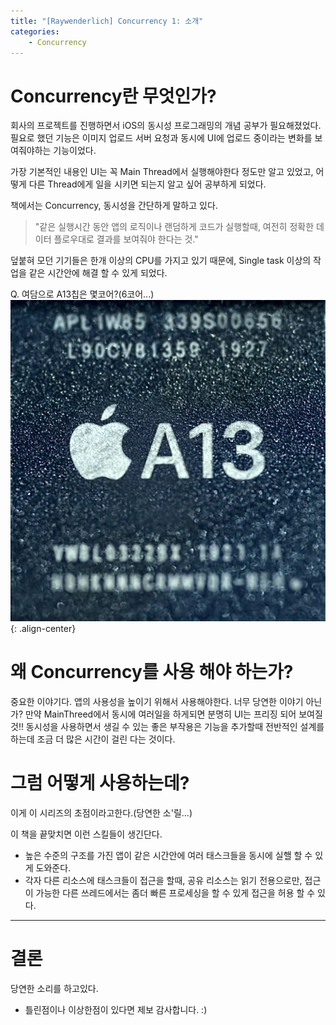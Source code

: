 ```yaml
---
title: "[Raywenderlich] Concurrency 1: 소개"
categories: 
    - Concurrency
---
```


# Concurrency란 무엇인가?
 회사의 프로젝트를 진행하면서 iOS의 동시성 프로그래밍의 개념 공부가 필요해졌었다. 
필요로 했던 기능은 이미지 업로드 서버 요청과 동시에 UI에 업로드 중이라는 변화를 보여줘야하는 기능이었다.

가장 기본적인 내용인 UI는 꼭 Main Thread에서 실행해야한다 정도만 알고 있었고, 어떻게 다른 Thread에게 일을 시키면 되는지 알고 싶어 공부하게 되었다.

책에서는 Concurrency, 동시성을 간단하게 말하고 있다.
> "같은 실행시간 동안 앱의 로직이나 랜덤하게 코드가 실행할때, 여전히 정확한 데이터 플로우대로 결과를 보여줘야 한다는 것."

덮붙혀 모던 기기들은 한개 이상의 CPU를 가지고 있기 때문에, Single task 이상의 작업을 같은 시간안에 해결 할 수 있게 되었다. 

Q. 여담으로 A13칩은 몇코어?(6코어...)
![](/assets/images/post-concurrency/1_apple_a13_bionic.jpg){: .align-center}


# 왜 Concurrency를 사용 해야 하는가?
 중요한 이야기다. 앱의 사용성을 높이기 위해서 사용해야한다. 너무 당연한 이야기 아닌가? 만약 MainThreed에서 동시에 여러일을 하게되면 분명히 UI는 프리징 되어 보여질 것!!
동시성을 사용하면서 생길 수 있는 좋은 부작용은 기능을 추가할때 전반적인 설계를 하는데 조금 더 많은 시간이 걸린 다는 것이다.


# 그럼 어떻게 사용하는데?
이게 이 시리즈의 초점이라고한다.(당연한 소'릴...)

이 책을 끝맞치면 이런 스킬들이 생긴단다.

- 높은 수준의 구조를 가진 앱이 같은 시간안에 여러 태스크들을 동시에 실핼 할 수 있게 도와준다. 
- 각자 다른 리소스에 태스크들이 접근을 할때, 공유 리소스는 읽기 전용으로만, 접근이 가능한 다른 쓰레드에서는 좀더 빠른 프로세싱을 할 수 있게 접근을 허용 할 수 있다.   

***
# 결론

당연한 소리를 하고있다.

* 틀린점이나 이상한점이 있다면 제보 감사합니다. :)
